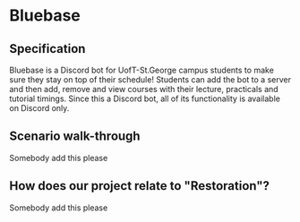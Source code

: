 # Bluebase

## Specification

Bluebase is a Discord bot for UofT-St.George campus students to make sure they stay on top of their schedule! Students 
can add the bot to a server and then add, remove and view courses with their lecture, practicals and tutorial timings.
Since this a Discord bot, all of its functionality is available on Discord only.

## Scenario walk-through

Somebody add this please


## How does our project relate to "Restoration"?

Somebody add this please
